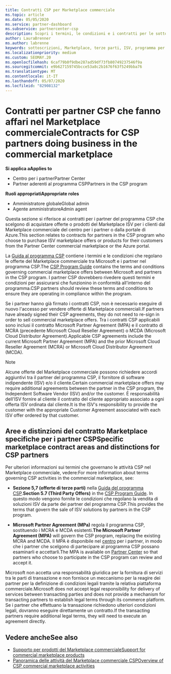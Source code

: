 ```yaml
---
title: Contratti CSP per Marketplace commerciale
ms.topic: article
ms.date: 05/05/2020
ms.service: partner-dashboard
ms.subservice: partnercenter-csp
description: Scopri i termini, le condizioni e i contratti per le sottoscrizioni di prodotti ISV di terze parti acquistati da partner CSP nel Marketplace commerciale.
author: LauraBrenner
ms.author: labrenne
keywords: sottoscrizioni, Marketplace, terze parti, ISV, programma per partner CSP, contratti, vendita, acquisto,
ms.localizationpriority: medium
ms.custom: SEOMAY.20
ms.openlocfilehash: 6caf79b0f9dbe287ad59df73fb80749237546f9a
ms.sourcegitcommit: e9b627159745bcce53a8c2b1676f63f5249bba76
ms.translationtype: MT
ms.contentlocale: it-IT
ms.lasthandoff: 05/07/2020
ms.locfileid: "82908132"
---
```

# <a name="contracts-for-csp-partners-doing-business-in-the-commercial-marketplace"></a><span data-ttu-id="bfa58-104">Contratti per partner CSP che fanno affari nel Marketplace commerciale</span><span class="sxs-lookup"><span data-stu-id="bfa58-104">Contracts for CSP partners doing business in the commercial marketplace</span></span>

<span data-ttu-id="bfa58-105">**Si applica a**</span><span class="sxs-lookup"><span data-stu-id="bfa58-105">**Applies to**</span></span>

- <span data-ttu-id="bfa58-106">Centro per i partner</span><span class="sxs-lookup"><span data-stu-id="bfa58-106">Partner Center</span></span>
- <span data-ttu-id="bfa58-107">Partner aderenti al programma CSP</span><span class="sxs-lookup"><span data-stu-id="bfa58-107">Partners in the CSP program</span></span>

<span data-ttu-id="bfa58-108">**Ruoli appropriati**</span><span class="sxs-lookup"><span data-stu-id="bfa58-108">**Appropriate roles**</span></span>

- <span data-ttu-id="bfa58-109">Amministratore globale</span><span class="sxs-lookup"><span data-stu-id="bfa58-109">Global admin</span></span>
- <span data-ttu-id="bfa58-110">Agente amministratore</span><span class="sxs-lookup"><span data-stu-id="bfa58-110">Admin agent</span></span>

<span data-ttu-id="bfa58-111">Questa sezione si riferisce ai contratti per i partner del programma CSP che scelgono di acquistare offerte o prodotti del Marketplace ISV per i clienti dal Marketplace commerciale del centro per i partner o dalla portale di Azure.</span><span class="sxs-lookup"><span data-stu-id="bfa58-111">This section relates to contracts for partners in the CSP program who choose to purchase ISV marketplace offers or products for their customers from the Partner Center commercial marketplace or the Azure portal.</span></span>

<span data-ttu-id="bfa58-112">La [Guida al programma CSP](https://go.microsoft.com/fwlink/p/?LinkId=617100) contiene i termini e le condizioni che regolano le offerte del Marketplace commerciale tra Microsoft e i partner nel programma CSP.</span><span class="sxs-lookup"><span data-stu-id="bfa58-112">The [CSP Program Guide](https://go.microsoft.com/fwlink/p/?LinkId=617100) contains the terms and conditions governing commercial marketplace offers between Microsoft and partners in the CSP program.</span></span> <span data-ttu-id="bfa58-113">I partner CSP dovrebbero rivedere questi termini e condizioni per assicurarsi che funzionino in conformità all'interno del programma.</span><span class="sxs-lookup"><span data-stu-id="bfa58-113">CSP partners should review these terms and conditions to ensure they are operating in compliance within the program.</span></span>  

<span data-ttu-id="bfa58-114">Se i partner hanno già firmato i contratti CSP, non è necessario eseguire di nuovo l'accesso per vendere offerte di Marketplace commerciali.</span><span class="sxs-lookup"><span data-stu-id="bfa58-114">If partners have already signed their CSP agreements, they do not need to re-sign in order to sell commercial marketplace offers.</span></span> <span data-ttu-id="bfa58-115">Tra i contratti CSP applicabili sono inclusi il contratto Microsoft Partner Agreement (MPA) e il contratto di MCRA (precedente Microsoft Cloud Reseller Agreement) o MCDA (Microsoft Cloud Distributor Agreement).</span><span class="sxs-lookup"><span data-stu-id="bfa58-115">Applicable CSP agreements include the current Microsoft Partner Agreement (MPA) and the prior Microsoft Cloud Reseller Agreement (MCRA) or Microsoft Cloud Distributor Agreement (MCDA).</span></span>

>[!NOTE]
> <span data-ttu-id="bfa58-116">Alcune offerte del Marketplace commerciale possono richiedere accordi aggiuntivi tra il partner del programma CSP, il fornitore di software indipendente (ISV) e/o il cliente.</span><span class="sxs-lookup"><span data-stu-id="bfa58-116">Certain commercial marketplace offers may require additional agreements between the partner in the CSP program, the Independent Software Vendor (ISV) and/or the customer.</span></span> <span data-ttu-id="bfa58-117">È responsabilità dell'ISV fornire al cliente il contratto del cliente appropriato associato a ogni offerta ISV ordinata dal cliente.</span><span class="sxs-lookup"><span data-stu-id="bfa58-117">It is the ISV's responsibility to provide the customer with the appropriate Customer Agreement associated with each ISV offer ordered by that customer.</span></span>

## <a name="specific-marketplace-contract-areas-and-distinctions-for-csp-partners"></a><span data-ttu-id="bfa58-118">Aree e distinzioni del contratto Marketplace specifiche per i partner CSP</span><span class="sxs-lookup"><span data-stu-id="bfa58-118">Specific marketplace contract areas and distinctions for CSP partners</span></span>

<span data-ttu-id="bfa58-119">Per ulteriori informazioni sui termini che governano le attività CSP nel Marketplace commerciale, vedere:</span><span class="sxs-lookup"><span data-stu-id="bfa58-119">For more information about terms governing CSP activities in the commercial marketplace, see:</span></span>

- <span data-ttu-id="bfa58-120">**Sezione 5,7 (offerte di terze parti)** nella [Guida del programma CSP](https://go.microsoft.com/fwlink/p/?LinkId=617100).</span><span class="sxs-lookup"><span data-stu-id="bfa58-120">**Section 5.7 (Third Party Offers)** in the [CSP Program Guide](https://go.microsoft.com/fwlink/p/?LinkId=617100).</span></span> <span data-ttu-id="bfa58-121">In questo modo vengono fornite le condizioni che regolano la vendita di soluzioni ISV da parte dei partner del programma CSP.</span><span class="sxs-lookup"><span data-stu-id="bfa58-121">This provides the terms that govern the sale of ISV solutions by partners in the CSP program.</span></span>

- <span data-ttu-id="bfa58-122">**Microsoft Partner Agreement (MPa)** regola il programma CSP, sostituendo i MCRA e MCDA esistenti.</span><span class="sxs-lookup"><span data-stu-id="bfa58-122">**The Microsoft Partner Agreement (MPA)** will govern the CSP program, replacing the existing MCRA and MCDA.</span></span> <span data-ttu-id="bfa58-123">Il MPA è disponibile nel [centro](https://partner.microsoft.com/pcv/dashboard/overview) per i partner, in modo che i partner che scelgono di partecipare al programma CSP possano esaminarli e accettarli.</span><span class="sxs-lookup"><span data-stu-id="bfa58-123">The MPA is available on [Partner Center](https://partner.microsoft.com/pcv/dashboard/overview) so that partners who choose to participate in the CSP program can review and accept it.</span></span>
  
<span data-ttu-id="bfa58-124">Microsoft non accetta una responsabilità giuridica per la fornitura di servizi tra le parti di transazione e non fornisce un meccanismo per la reagire dei partner per la definizione di condizioni legali tramite la relativa piattaforma commerciale.</span><span class="sxs-lookup"><span data-stu-id="bfa58-124">Microsoft does not accept legal responsibility for delivery of services between transacting parties and does not provide a mechanism for transacting partners to establish legal terms through its commerce platform.</span></span> <span data-ttu-id="bfa58-125">Se i partner che effettuano la transazione richiedono ulteriori condizioni legali, dovranno eseguire direttamente un contratto.</span><span class="sxs-lookup"><span data-stu-id="bfa58-125">If the transacting partners require additional legal terms, they will need to execute an agreement directly.</span></span>

## <a name="see-also"></a><span data-ttu-id="bfa58-126">Vedere anche</span><span class="sxs-lookup"><span data-stu-id="bfa58-126">See also</span></span>

- [<span data-ttu-id="bfa58-127">Supporto per prodotti del Marketplace commerciale</span><span class="sxs-lookup"><span data-stu-id="bfa58-127">Support for commercial marketplace products</span></span>](csp-commercial-marketplace-support.md)
- [<span data-ttu-id="bfa58-128">Panoramica delle attività del Marketplace commerciale CSP</span><span class="sxs-lookup"><span data-stu-id="bfa58-128">Overview of CSP commercial marketplace activities</span></span>](csp-commercial-marketplace-overview.md)
